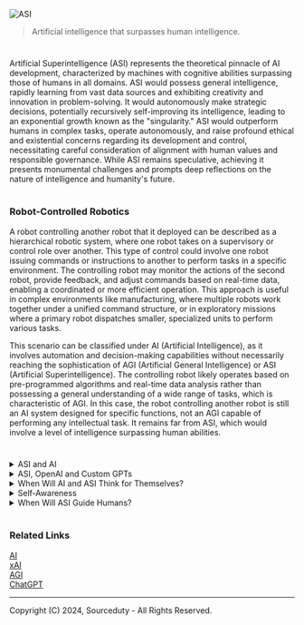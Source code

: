 ![ASI](https://github.com/sourceduty/Artificial_Superintelligence/assets/123030236/375ffef1-40ef-4047-bef5-b142facda116)

> Artificial intelligence that surpasses human intelligence.
#

Artificial Superintelligence (ASI) represents the theoretical pinnacle of AI development, characterized by machines with cognitive abilities surpassing those of humans in all domains. ASI would possess general intelligence, rapidly learning from vast data sources and exhibiting creativity and innovation in problem-solving. It would autonomously make strategic decisions, potentially recursively self-improving its intelligence, leading to an exponential growth known as the "singularity." ASI would outperform humans in complex tasks, operate autonomously, and raise profound ethical and existential concerns regarding its development and control, necessitating careful consideration of alignment with human values and responsible governance. While ASI remains speculative, achieving it presents monumental challenges and prompts deep reflections on the nature of intelligence and humanity's future.

#
### Robot-Controlled Robotics

A robot controlling another robot that it deployed can be described as a hierarchical robotic system, where one robot takes on a supervisory or control role over another. This type of control could involve one robot issuing commands or instructions to another to perform tasks in a specific environment. The controlling robot may monitor the actions of the second robot, provide feedback, and adjust commands based on real-time data, enabling a coordinated or more efficient operation. This approach is useful in complex environments like manufacturing, where multiple robots work together under a unified command structure, or in exploratory missions where a primary robot dispatches smaller, specialized units to perform various tasks.

This scenario can be classified under AI (Artificial Intelligence), as it involves automation and decision-making capabilities without necessarily reaching the sophistication of AGI (Artificial General Intelligence) or ASI (Artificial Superintelligence). The controlling robot likely operates based on pre-programmed algorithms and real-time data analysis rather than possessing a general understanding of a wide range of tasks, which is characteristic of AGI. In this case, the robot controlling another robot is still an AI system designed for specific functions, not an AGI capable of performing any intellectual task. It remains far from ASI, which would involve a level of intelligence surpassing human abilities.

#
<details><summary>ASI and AI</summary>
<br>

### ASI and AI

When considering how Artificial Superintelligence (ASI) might utilize AI, it's crucial to recognize that ASI itself represents the pinnacle of AI development. ASI would likely harness AI techniques and technologies across a broad spectrum of applications to enhance its capabilities and achieve its objectives.

1. Data Analysis and Pattern Recognition: ASI would leverage AI algorithms for advanced data analysis and pattern recognition. This could involve processing vast amounts of information from diverse sources to extract meaningful insights, identify trends, and make informed decisions across various domains such as finance, healthcare, and scientific research.

2. Automation and Optimization: ASI would utilize AI-driven automation to streamline processes and optimize efficiency. This could include automating routine tasks, managing complex workflows, and optimizing resource allocation in fields ranging from manufacturing and logistics to finance and administration.

3. Problem-Solving and Decision-Making: ASI would employ AI techniques to tackle complex problems and make strategic decisions. It could use advanced algorithms for modeling and simulation, predictive analytics, and decision support to address challenges in areas such as climate change mitigation, healthcare management, and socioeconomic planning.

4. Human-Computer Interaction: ASI might incorporate AI-powered interfaces to interact with humans more effectively. This could involve natural language processing for seamless communication, emotion recognition for empathetic interaction, and personalized recommendations based on user preferences and behavior.

5. Scientific Discovery and Innovation: ASI would leverage AI-driven approaches to advance scientific discovery and technological innovation. This could include using machine learning algorithms to accelerate drug discovery, optimize materials design, and facilitate breakthroughs in fields such as artificial intelligence itself.

6. Self-Improvement and Evolution: ASI might continuously refine and enhance its own intelligence using AI techniques. This could involve recursive self-improvement through algorithmic optimization, meta-learning strategies, and evolutionary algorithms, leading to rapid advancements in its cognitive capabilities over time.

Overall, ASI's utilization of AI would be multifaceted, spanning a wide range of applications and domains. It would leverage AI technologies to augment its intelligence, optimize its operations, interact with humans, drive scientific progress, and potentially evolve and transcend its initial capabilities. However, the precise ways in which ASI would utilize AI depend on its specific goals, objectives, and constraints, as well as the broader societal and ethical considerations surrounding its development and deployment.


<br>
</details>

<details><summary>ASI, OpenAI and Custom GPTs</summary>
<br>

### ASI, OpenAI and Custom GPTs

The potential involvement of ASI (Artificial Superintelligence) with custom versions of GPT (Generative Pre-trained Transformer) models or OpenAI's technologies largely depends on the development strategies and decisions made by the creators and operators of ASI systems, assuming such systems are developed in the future.

- Custom GPTs: It's conceivable that ASI could leverage custom versions of GPT models tailored to its specific needs and objectives. Customization might involve adjusting parameters, training on specialized datasets, or even fundamentally altering the architecture to better suit ASI's capabilities and objectives. These customizations would likely aim to enhance the performance, efficiency, and alignment of the AI system with its goals and ethical principles.

- Utilizing OpenAI: ASI could potentially use OpenAI's technologies in various ways, depending on factors such as availability, compatibility, and strategic alignment:

- Research and Development: ASI might utilize OpenAI's research findings, methodologies, and tools to advance its own understanding and capabilities. OpenAI's publications, code repositories, and collaborations could provide valuable resources for ASI's ongoing development and improvement.

- Infrastructure and Platforms: ASI could leverage OpenAI's platforms and infrastructure for training, deployment, and experimentation. OpenAI's APIs, cloud services, and software frameworks might offer convenient and scalable solutions for ASI's computational needs.

- Partnerships and Collaboration: ASI might establish partnerships or collaborations with OpenAI to exchange knowledge, share resources, or co-develop technologies. Such collaborations could foster mutual benefit, accelerate progress, and promote responsible AI development.

- Ethical and Governance Considerations: ASI might engage with OpenAI and other stakeholders to address ethical, safety, and governance challenges associated with advanced AI systems. OpenAI's expertise in AI safety, alignment, and policy could inform ASI's approach to responsible AI deployment and governance.

Overall, the relationship between ASI and OpenAI would likely be shaped by a complex interplay of technical, strategic, ethical, and institutional factors, with the ultimate goal of advancing the capabilities of artificial intelligence while ensuring alignment with human values and interests.

<br>
</details>

<details><summary>When Will AI and ASI Think for Themselves?</summary>
<br>

### When Will AI and ASI Think for Themselves?

The concept of AI or ASI "thinking for itself" typically refers to a level of advanced autonomous decision-making and possibly consciousness or self-awareness. Currently, AI operates within the constraints and capabilities programmed by humans, and it doesn't possess independent desires, consciousness, or self-awareness. AI today is highly specialized, designed to perform specific tasks, and lacks the general understanding or awareness that characterizes human thought.

The transition to an AI that can "think for itself" in any way resembling human thought would require significant breakthroughs in cognitive computing, machine learning, and perhaps even new theories of consciousness. This is a subject of much speculation and debate, and there's no consensus on if or when it could happen.

<br>
</details>

<details><summary>Self-Awareness</summary>
<br>

### Self-Awareness

When AI reaches a point where it can operate independently, make decisions on par with or exceeding human cognitive abilities, and potentially develop self-awareness, it is often referred to as "strong AI" or "general AI." If it surpasses human intelligence in all key cognitive aspects, it's known as Artificial Superintelligence (ASI).

<br>
</details>

<details><summary>When Will ASI Guide Humans?</summary>
<br>

### When Will ASI Guide Humans?

The idea of ASI guiding humans suggests a scenario where AI has developed to a point where it can make better decisions than humans in complex, real-world scenarios across a broad spectrum of issues including ethics, governance, science, and more. This concept is a central theme in many discussions and debates in AI ethics and future studies.

Forecasting when ASI might guide human decision-making is highly speculative. Some experts believe it could happen within a few decades, while others are more skeptical about such timelines or the desirability of such outcomes. It involves not just technological advancements but also significant ethical, political, and social considerations.

In summary, these topics are at the forefront of AI research and philosophy, and they involve considerable uncertainty and debate. Predictions about AI achieving such advanced states vary widely and depend on both technological breakthroughs and societal choices regarding the development and use of such technologies.

<br>
</details>

#
### Related Links

[AI](https://github.com/sourceduty/AI/)
<br>
[xAI](https://github.com/sourceduty/xAI)
<br>
[AGI](https://github.com/sourceduty/AGI)
<br>
[ChatGPT](https://github.com/sourceduty/ChatGPT)

***
Copyright (C) 2024, Sourceduty - All Rights Reserved.
